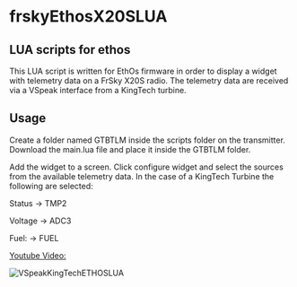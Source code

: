# frskyEthosX20SLUA

## LUA scripts for ethos

This LUA script is written for EthOs firmware in order to display a widget with telemetry data on a FrSky X20S radio.
The telemetry data are received via a VSpeak interface from a KingTech turbine.

## Usage

Create a folder named GTBTLM inside the scripts folder on the transmitter.
Download the main.lua file and place it inside the GTBTLM folder.

Add the widget to a screen. Click configure widget and select the sources from the available telemetry data.
In the case of a KingTech Turbine the following are selected:

Status -> TMP2 

Voltage -> ADC3

Fuel: -> FUEL

[Youtube Video:](https://youtube.com/shorts/OQtR-GfC2Xo?si=L9GOp7kJsScbpvRA )

![VSpeakKingTechETHOSLUA](https://github.com/asficas/frskyEthosX20SLUA/assets/21962448/48552c74-2595-4358-b4b9-c3f1d3a1bdb1)
